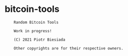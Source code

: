 bitcoin-tools
=============

        Random Bitcoin Tools

        Work in progress!

        (C) 2021 Piotr Biesiada

        Other copyrights are for their respective owners.
